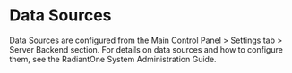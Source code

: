 # Data Sources

Data Sources are configured from the Main Control Panel > Settings tab > Server Backend section. For details on data sources and how to configure them, see the RadiantOne System Administration Guide.
